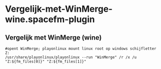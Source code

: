 # Vergelijk-met-WinMerge-wine.spacefm-plugin
## Vergelijk met WinMerge (wine)
    
    #opent WinMerge; playonlinux mount linux root op windows schijfletter Z:
    /usr/share/playonlinux/playonlinux --run "WinMerge" /r /x /u "Z:${fm_files[0]}" "Z:${fm_files[1]}"
